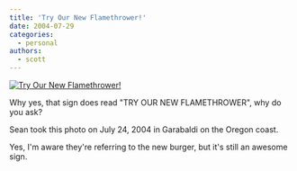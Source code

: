 ```yaml
---
title: 'Try Our New Flamethrower!'
date: 2004-07-29
categories:
  - personal
authors:
  - scott
---
```


[![Try Our New Flamethrower!](/images/blog-photos/flamethrower.jpg)](/images/blog-photos/flamethrower.jpg)

Why yes, that sign does read "TRY OUR NEW FLAMETHROWER", why do you ask?

Sean took this photo on July 24, 2004 in Garabaldi on the Oregon coast.

Yes, I'm aware they're referring to the new burger, but it's still an awesome sign.
